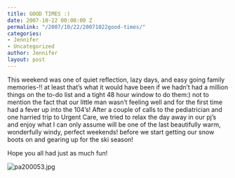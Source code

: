 ```yaml
---
title: GOOD TIMES :)
date: 2007-10-22 00:00:00 Z
permalink: "/2007/10/22/20071022good-times/"
categories:
- Jennifer
- Uncategorized
author: Jennifer
layout: post
---
```


This weekend was one of quiet reflection, lazy days, and easy going family memories-!! at least that&#8217;s what it would have been if we hadn&#8217;t had a million things on the to-do list and a tight 48 hour window to do them:) not to mention the fact that our little man wasn&#8217;t feeling well and for the first time had a fever up into the 104&#8217;s! After a couple of calls to the pediatrician and one harried trip to Urgent Care, we tried to relax the day away in our pj&#8217;s and enjoy what I can only assume will be one of the last beautifully warm, wonderfully windy, perfect weekends! before we start getting our snow boots on and gearing up for the ski season!

Hope you all had just as much fun!

<img id="image197" alt="pa200053.jpg" src="/teamelam/assets/images/GOOD-TIMES/1192996915000-missing.jpg" />
